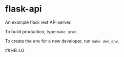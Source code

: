 # flask-api
An example flask rest API server.

To build production, type `make prod`.


 
To create the env for a new developer, run `make dev_env`.

##HELLO 
